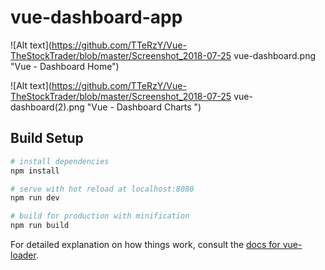 # vue-dashboard-app

![Alt text](https://github.com/TTeRzY/Vue-TheStockTrader/blob/master/Screenshot_2018-07-25 vue-dashboard.png "Vue - Dashboard Home")

![Alt text](https://github.com/TTeRzY/Vue-TheStockTrader/blob/master/Screenshot_2018-07-25 vue-dashboard(2).png "Vue - Dashboard Charts ")

## Build Setup

``` bash
# install dependencies
npm install

# serve with hot reload at localhost:8080
npm run dev

# build for production with minification
npm run build
```

For detailed explanation on how things work, consult the [docs for vue-loader](http://vuejs.github.io/vue-loader).
